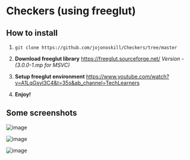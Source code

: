 # Checkers (using freeglut)

## How to install

1. `git clone https://github.com/jojonoskill/Checkers/tree/master`

 
2. **Download freeglut library** https://freeglut.sourceforge.net/ 
  _Version - (3.0.0-1.mp for MSVC)_



3. **Setup freeglut environment** https://www.youtube.com/watch?v=A1LqGsyl3C4&t=35s&ab_channel=TechLearners


4. **Enjoy!**


## Some screenshots


![image](https://github.com/jojonoskill/Checkers/assets/87534952/f4991cfe-2e07-42c7-95cb-b331f303285f)

![image](https://github.com/jojonoskill/Checkers/assets/87534952/2e20c8f8-15f4-417c-be37-20d86489d563)

![image](https://github.com/jojonoskill/Checkers/assets/87534952/1b987616-3bf5-46be-9ede-cc459845fdca)

